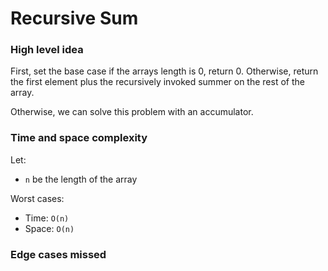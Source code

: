 # Recursive Sum

### High level idea

First, set the base case if the arrays length is 0, return 0.  Otherwise, return the first element plus the recursively invoked summer on the rest of the array.  

Otherwise, we can solve this problem with an accumulator.  

### Time and space complexity

Let: <br>

- `n` be the length of the array<br>

Worst cases: <br>

- Time: `O(n)` <br>
- Space: `O(n)`

### Edge cases missed

